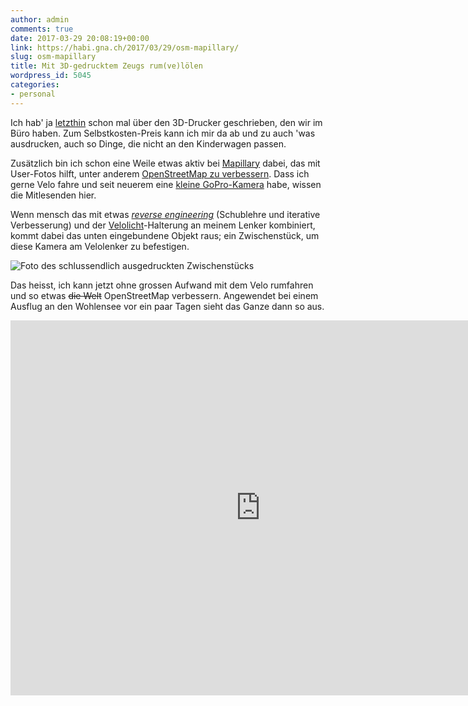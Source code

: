 ```yaml
---
author: admin
comments: true
date: 2017-03-29 20:08:19+00:00
link: https://habi.gna.ch/2017/03/29/osm-mapillary/
slug: osm-mapillary
title: Mit 3D-gedrucktem Zeugs rum(ve)lölen
wordpress_id: 5045
categories:
- personal
---
```

Ich hab' ja [letzthin](https://habi.gna.ch/2016/11/25/einfache-probleme-vollig-over-engineered/) schon mal über den 3D-Drucker geschrieben, den wir im Büro haben.
Zum Selbstkosten-Preis kann ich mir da ab und zu auch 'was ausdrucken, auch so Dinge, die nicht an den Kinderwagen passen.

Zusätzlich bin ich schon eine Weile etwas aktiv bei [Mapillary](https://www.mapillary.com) dabei, das mit User-Fotos hilft, unter anderem [OpenStreetMap zu verbessern](https://www.mapillary.com/osm).
Dass ich gerne Velo fahre und seit neuerem eine [kleine GoPro-Kamera](https://habi.gna.ch/2016/11/30/white-magic-2016/) habe, wissen die Mitlesenden hier.

Wenn mensch das mit etwas _[reverse engineering](https://github.com/habi/OpenSCAD/commits/master/smart_gopro.scad)_ (Schublehre und iterative Verbesserung) und der [Velolicht](https://smart-bike.squarespace.com/headlight-20-product-1)-Halterung an meinem Lenker kombiniert, kommt dabei das unten eingebundene Objekt raus; ein Zwischenstück, um diese Kamera am Velolenker zu befestigen.

<script src="https://embed.github.com/view/3d/habi/OpenSCAD/master/STL/smart_gopro.stl?height=320&amp;width=640"></script>

![Foto des schlussendlich ausgedruckten Zwischenstücks](https://habi.gna.ch/wp-content/uploads/2017/03/IMG_2760-300x300.jpg)

Das heisst, ich kann jetzt ohne grossen Aufwand mit dem Velo rumfahren und so etwas <del>die Welt</del> OpenStreetMap verbessern.
Angewendet bei einem Ausflug an den Wohlensee vor ein paar Tagen sieht das Ganze dann so aus.

<iframe width="800" height="600" src="https://www.mapillary.com/embed?map_style=Mapillary%20streets&image_key=320359872776577&x=0.5&y=0.5&style=classic" frameborder="0"></iframe>